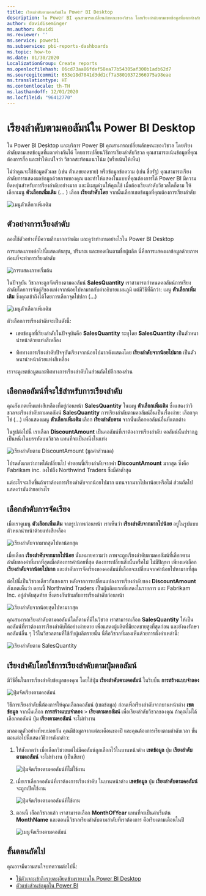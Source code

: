 ```yaml
---
title: เรียงลำดับตามคอลัมน์ใน Power BI Desktop
description: ใน Power BI คุณสามารถเปลี่ยนลักษณะของวิชวล โดยเรียงลำดับตามเขตข้อมูลที่แตกต่างกันได้
author: davidiseminger
ms.author: davidi
ms.reviewer: ''
ms.service: powerbi
ms.subservice: pbi-reports-dashboards
ms.topic: how-to
ms.date: 01/30/2020
LocalizationGroup: Create reports
ms.openlocfilehash: 06cd73aa86fdef58ea77b54305af300b1adb62d7
ms.sourcegitcommit: 653e18d7041d3dd1cf7a38010372366975a98eae
ms.translationtype: HT
ms.contentlocale: th-TH
ms.lasthandoff: 12/01/2020
ms.locfileid: "96412770"
---
```

# <a name="sort-by-column-in-power-bi-desktop"></a>เรียงลำดับตามคอลัมน์ใน Power BI Desktop
ใน Power BI Desktop และบริการ Power BI คุณสามารถเปลี่ยนลักษณะของวิชวล โดยเรียงลำดับตามเขตข้อมูลที่แตกต่างกันได้ โดยการเปลี่ยนวิธีการเรียงลำดับวิชวล คุณสามารถเน้นข้อมูลที่คุณต้องการสื่อ และทำให้แน่ใจว่า วิชวลสะท้อนแนวโน้ม (หรือเน้นให้เห็น)

ไม่ว่าคุณจะใช้ข้อมูลตัวเลข (เช่น ตัวเลขยอดขาย) หรือข้อมูลข้อความ (เช่น ชื่อรัฐ) คุณสามารถเรียงลำดับการแสดงผลข้อมูลด้วยภาพของคุณ และทำให้แสดงในแบบที่คุณต้องการได้ Power BI มีความยืดหยุ่นสำหรับการรียงลำดับอย่างมาก และมีเมนูด่วนให้คุณใช้ เมื่อต้องเรียงลำดับวิชวลใดก็ตาม ให้เลือกเมนู **ตัวเลือกเพิ่มเติม** (... ) เลือก **เรียงลำดับโดย** จากนั้นเลือกเขตข้อมูลที่คุณต้องการเรียงลำดับ

![เมนูตัวเลือกเพิ่มเติม](media/desktop-sort-by-column/sortbycolumn_2.png)

## <a name="sorting-example"></a>ตัวอย่างการเรียงลำดับ
ลองใช้ตัวอย่างที่มีความลึกมากกว่าเดิม และดูว่าทำงานอย่างไรใน Power BI Desktop

การแสดงภาพต่อไปนี้แสดงต้นทุน, ปริมาณ และยอดเงินตามชื่อผู้ผลิต นี่คือการแสดงผลข้อมูลด้วยภาพ ก่อนที่จะทำการเรียงลำดับ

![การแสดงภาพเริ่มต้น](media/desktop-sort-by-column/sortbycolumn_1.png)

ในปัจจุบัน วิชวลจะถูกจัดเรียงตามคอลัมน์ **SalesQuantity** เราสามารถกำหนดคอลัมน์การเรียงลำดับโดยการจับคู่สีของแท่งจากน้อยไปหามากกับคำอธิบายแผนภูมิ แต่มีวิธีที่ดีกว่า: เมนู **ตัวเลือกเพิ่มเติม** ซึ่งคุณเข้าถึงได้โดยการเลือกจุดไข่ปลา (...)

![เมนูตัวเลือกเพิ่มเติม](media/desktop-sort-by-column/sortbycolumn_2.png)

ตัวเลือกการเรียงลำดับจะเป็นดังนี้:

* เขตข้อมูลที่เรียงลำดับในปัจจุบันคือ **SalesQuantity** ระบุโดย **SalesQuantity** เป็นตัวหนานำหน้าด้วยแท่งสีเหลือง 

* ทิศทางการเรียงลำดับปัจจุบันเรียงจากน้อยไปมากดังแสดงโดย **เรียงลำดับจากน้อยไปมาก** เป็นตัวหนานำหน้าด้วยแท่งสีเหลือง

เราจะดูเขตข้อมูลและทิศทางการเรียงลำดับในส่วนถัดไปอีกสองส่วน

## <a name="select-which-column-to-use-for-sorting"></a>เลือกคอลัมน์ที่จะใช้สำหรับการเรียงลำดับ
คุณสังเกตเห็นแท่งสีเหลืองที่อยู่ก่อนหน้า **SalesQuantity** ในเมนู **ตัวเลือกเพิ่มเติม** ซึ่งแสดงว่าวิชวลจะเรียงลำดับตามคอลัมน์ **SalesQuantity** การเรียงลำดับตามคอลัมน์อื่นเป็นเรื่องง่าย: เลือกจุดไข่ (...) เพื่อแสดงเมนู **ตัวเลือกเพิ่มเติม** เลือก **เรียงลำดับตาม** จากนั้นเลือกคอลัมน์อื่นที่แตกต่าง

ในรูปต่อไปนี้ เราเลือก **DiscountAmount** เป็นคอลัมน์ที่เราต้องการเรียงลำดับ คอลัมน์นั้นปรากฏเป็นหนึ่งในบรรทัดบนวิชวล แทนที่จะเป็นหนึ่งในแท่ง 

![เรียงลำดับตาม DiscountAmount (มูลค่าส่วนลด)](media/desktop-sort-by-column/sortbycolumn_3.png)

โปรดสังเกตว่าภาพได้เปลี่ยนไป ค่าตอนนี้เรียงลำดับจากค่า **DiscountAmount** มากสุด ซึ่งคือ Fabrikam inc. ลงไปถึง Northwind Traders ซึ่งมีค่าต่ำสุด 

แต่อะไรจะเกิดขึ้นถ้าเราต้องการเรียงลำดับจากน้อยไปมาก แทนจากมากไปหาน้อยหรือไม่ ส่วนถัดไปแสดงว่ามันง่ายอย่างไร

## <a name="select-the-sort-order"></a>เลือกลำดับการจัดเรียง
เมื่อเราดูเมนู **ตัวเลือกเพิ่มเติม** จากรูปภาพก่อนหน้า เราเห็นว่า **เรียงลำดับจากมากไปน้อย** อยู่ในรูปแบบตัวหนานำหน้าด้วยแท่งสีเหลือง

![เรียงลำดับจากมากสุดไปหาน้อยสุด](media/desktop-sort-by-column/sortbycolumn_4.png)

เมื่อเลือก **เรียงลำดับจากมากไปน้อย** นั่นหมายความว่า ภาพจะถูกเรียงลำดับตามคอลัมน์ที่เลือกตามลำดับของค่าที่มากที่สุดเมื่อต้องการค่าน้อยที่สุด ต้องการเปลี่ยนสิ่งนั้นหรือไม่ ไม่มีปัญหา เพียงแค่เลือก **เรียงลำดับจากน้อยไปมาก** และลำดับการจัดเรียงของคอลัมน์ที่เลือกจะเปลี่ยนจากค่าน้อยไปหามากที่สุด

ต่อไปนี้เป็นวิชวลเดียวกันของเรา หลังจากการเปลี่ยนแปลงการเรียงลำดับของ **DiscountAmount** สังเกตเห็นว่า ตอนนี้ Northwind Traders เป็นผู้ผลิตแรกที่แสดงในรายการ และ Fabrikam Inc. อยู่ลำดับสุดท้าย ซึ่งตรงกันข้ามกับการเรียงลำดับก่อนหน้า

![เรียงลำดับจากน้อยสุดไปหามากสุด](media/desktop-sort-by-column/sortbycolumn_5.png)

คุณสามารถเรียงลำดับตามคอลัมน์ใดก็ตามที่มีในวิชวล เราสามารถเลือก **SalesQuantity** ให้เป็นคอลัมน์ที่เราต้องการเรียงลำดับได้อย่างง่ายดาย เพื่อแสดงผู้ผลิตที่มียอดขายสูงที่สุดก่อน และยังคงรักษาคอลัมน์อื่น ๆ ไว้ในวิชวลตามที่ใช้กับผู้ผลิตรายนั้น นี่คือวิชวลที่มองเห็นด้วยการตั้งค่าเหล่านี้:

![เรียงลำดับตาม SalesQuantity](media/desktop-sort-by-column/sortbycolumn_6.png)

## <a name="sort-using-the-sort-by-column-button"></a>เรียงลำดับโดยใช้การเรียงลำดับตามปุ่มคอลัมน์
มีวิธีอื่นในการเรียงลำดับข้อมูลของคุณ โดยใช้ปุ่ม **เรียงลำดับตามคอลัมน์** ในริบบิ้น **การสร้างแบบจำลอง**

![ปุ่มจัดเรียงตามคอลัมน์](media/desktop-sort-by-column/sortbycolumn_8.png)

วิธีการเรียงลำดับนี้ต้องการให้คุณเลือกคอลัมน์ (เขตข้อมูล) ก่อนเพื่อเรียงลำดับจากบานหน้าต่าง **เขตข้อมูล** จากนั้นเลือก **การสร้างแบบจำลอง** > **เรียงตามคอลัมน์** เพื่อเรียงลำดับวิชวลของคุณ ถ้าคุณไม่ได้เลือกคอลัมน์ ปุ่ม **เรียงตามคอลัมน์** จะไม่ทำงาน

มาลองดูตัวอย่างที่พบบ่อยกัน คุณมีข้อมูลจากแต่ละเดือนของปี และคุณต้องการเรียงตามลำดับเวลา ขั้นตอนต่อไปนี้แสดงวิธีการดังกล่าว:

1. ให้สังเกตว่า เมื่อเลือกวิชวลแต่ไม่มีคอลัมน์ถูกเลือกไว้ในบานหน้าต่าง **เขตข้อมูล** ปุ่ม **เรียงลำดับตามคอลัมน์** จะไม่ทำงาน (เป็นสีเทา)
   
   ![ปุ่มจัดเรียงตามคอลัมน์ที่ไม่ใช้งาน](media/desktop-sort-by-column/sortbycolumn_9.png)

2. เมื่อเราเลือกคอลัมน์ที่เราต้องการเรียงลำดับ ในบานหน้าต่าง **เขตข้อมูล** ปุ่ม **เรียงลำดับตามคอลัมน์** จะถูกเปิดใช้งาน
   
   ![ปุ่มจัดเรียงตามคอลัมน์ที่ใช้งาน](media/desktop-sort-by-column/sortbycolumn_10.png)
3. ตอนนี้ เลือกวิชวลแล้ว เราสามารถเลือก **MonthOfYear** แทนที่จะเป็นค่าเริ่มต้น **MonthName** และตอนนี้วิชวลเรียงลำดับตามลำดับที่เราต้องการ คือเรียงตามเดือนในปี
   
   ![เมนูจัดเรียงตามคอลัมน์](media/desktop-sort-by-column/sortbycolumn_11.png)


<!---
This functionality is no longer active. Jan 2020

## Getting back to default column for sorting
You can sort by any column you'd like, but there may be times when you want the visual to return to its default sorting column. No problem. For a visual that has a sort column selected, open the **More options** menu and select that column again, and the visualization returns to its default sort column.

For example, here's our previous chart:

![Initial visualization](media/desktop-sort-by-column/sortbycolumn_6.png)

When we go back to the menu and select **SalesQuantity** again, the visual defaults to being ordered alphabetically by **Manufacturer**, as shown in the following image.

![Default sort order](media/desktop-sort-by-column/sortbycolumn_7.png)

With so many options for sorting your visuals, creating just the chart or image you want is easy.
--->

## <a name="next-steps"></a>ขั้นตอนถัดไป

คุณอาจมีความสนใจบทความต่อไปนี้:

* [ใช้ตัวเจาะเข้าถึงรายละเอียดข้ามรายงานใน Power BI Desktop](desktop-cross-report-drill-through.md)
* [ตัวแบ่งส่วนข้อมูลใน Power BI](../visuals/power-bi-visualization-slicers.md)
